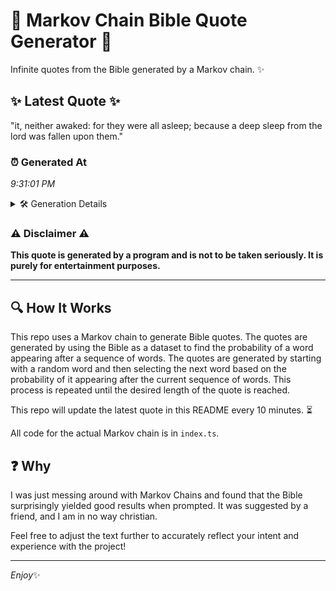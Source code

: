 # 📖 Markov Chain Bible Quote Generator 📖

Infinite quotes from the Bible generated by a Markov chain. ✨

## ✨ Latest Quote ✨
"it, neither awaked: for they were all asleep; because a deep sleep from the lord was fallen upon them."

### ⏰ Generated At
*9:31:01 PM*

<details>
    <summary>🛠️ Generation Details</summary>
    <p>
        <strong>🌱 Seed:</strong> it,<br>
        <strong>🔄 Iterations:</strong> 18<br>
        <strong>📜 Context History:</strong><br>[ it, ]: neither<br>[ it,, neither ]: awaked:<br>[ it,, neither, awaked: ]: for<br>[ it,, neither, awaked:, for ]: they<br>[ it,, neither, awaked:, for, they ]: were<br>[ it,, neither, awaked:, for, they, were ]: all<br>[ neither, awaked:, for, they, were, all ]: asleep;<br>[ awaked:, for, they, were, all, asleep; ]: because<br>[ for, they, were, all, asleep;, because ]: a<br>[ they, were, all, asleep;, because, a ]: deep<br>[ were, all, asleep;, because, a, deep ]: sleep<br>[ all, asleep;, because, a, deep, sleep ]: from<br>[ asleep;, because, a, deep, sleep, from ]: the<br>[ because, a, deep, sleep, from, the ]: lord<br>[ a, deep, sleep, from, the, lord ]: was<br>[ deep, sleep, from, the, lord, was ]: fallen<br>[ sleep, from, the, lord, was, fallen ]: upon<br>[ from, the, lord, was, fallen, upon ]: them.<br>
    </p>
</details>

### ⚠️ Disclaimer ⚠️
**This quote is generated by a program and is not to be taken seriously. It is purely for entertainment purposes.**

---

## 🔍 How It Works

This repo uses a Markov chain to generate Bible quotes. The quotes are generated by using the Bible as a dataset to find the probability of a word appearing after a sequence of words. The quotes are generated by starting with a random word and then selecting the next word based on the probability of it appearing after the current sequence of words. This process is repeated until the desired length of the quote is reached.

This repo will update the latest quote in this README every 10 minutes. ⏳

All code for the actual Markov chain is in `index.ts`.

## ❓ Why

I was just messing around with Markov Chains and found that the Bible surprisingly yielded good results when prompted. 
It was suggested by a friend, and I am in no way christian.

Feel free to adjust the text further to accurately reflect your intent and experience with the project!

---

*Enjoy*✨
